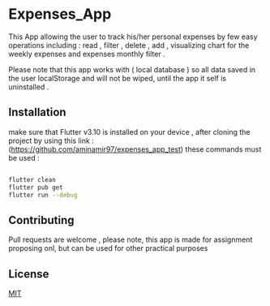 # Expenses_App

This App allowing the user to track his/her personal expenses by few easy operations including : read , filter , delete , add , visualizing chart for the weekly expenses and expenses monthly filter . 

Please note that this app works with ( local database ) so all data saved in the user localStorage and will not be wiped, until the app it self is uninstalled .

## Installation

make sure that Flutter v3.10 is installed on your device , after cloning the project by using this link : (https://github.com/aminamir97/expenses_app_test) these commands must be used :

```bash

flutter clean
flutter pub get
flutter run --debug


```

## Contributing

Pull requests are welcome , please note, this app is made for assignment proposing onl, but can be used for other practical purposes

## License

[MIT](https://choosealicense.com/licenses/mit/)

